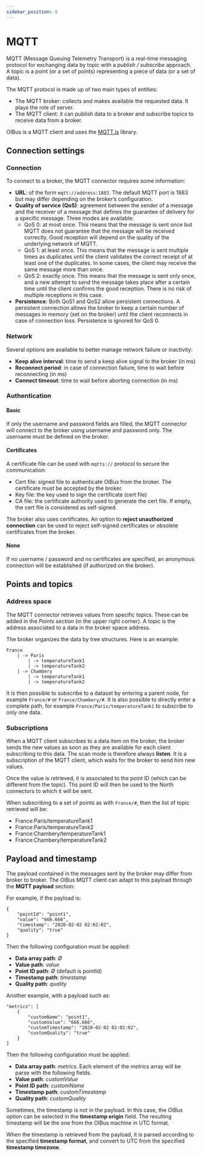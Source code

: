 ```yaml
---
sidebar_position: 8
---
```


# MQTT
MQTT (Message Queuing Telemetry Transport) is a real-time messaging protocol for exchanging data by topic with a 
_publish / subscribe_ approach. A topic is a point (or a set of points) representing a piece of data (or a set of data).

The MQTT protocol is made up of two main types of entities:
- The MQTT broker: collects and makes available the requested data. It plays the role of server.
- The MQTT client: it can publish data to a broker and subscribe topics to receive data from a broker. 
 
OIBus is a MQTT client and uses the [MQTT.js](https://github.com/mqttjs/MQTT.js) library.

## Connection settings
### Connection
To connect to a broker, the MQTT connector requires some information:
- **URL**: of the form `mqtt://address:1883`. The default MQTT port is 1883 but may differ depending on the broker’s 
configuration.
- **Quality of service (QoS)**: agreement between the sender of a message and the receiver of a message that defines the
guarantee of delivery for a specific message. Three modes are available:
  - QoS 0: at most once. This means that the message is sent once but MQTT does not guarantee that the message will be 
received correctly. Good reception will depend on the quality of the underlying network of MQTT.
  - QoS 1: at least once. This means that the message is sent multiple times as duplicates until the client validates 
the correct receipt of at least one of the duplicates. In some cases, the client may receive the same message more than
once.
  - QoS 2: exactly once. This means that the message is sent only once, and a new attempt to send the message takes 
place after a certain time until the client confirms the good reception. There is no risk of multiple receptions in this
case.
- **Persistence**: Both QoS1 and QoS2 allow persistent connections. A persistent connection allows the broker to keep a 
certain number of messages in memory (set on the broker) until the client reconnects in case of connection loss. 
Persistence is ignored for QoS 0.

### Network
Several options are available to better manage network failure or inactivity:
- **Keep alive interval**: time to send a keep alive signal to the broker (in ms)
- **Reconnect period**: in case of connection failure, time to wait before reconnecting (in ms)
- **Connect timeout**: time to wait before aborting connection (in ms) 

### Authentication
#### Basic
If only the username and password fields are filled, the MQTT connector will connect to the broker using username and 
password only. The username must be defined on the broker. 

#### Certificates
A certificate file can be used with `mqtts://` protocol to secure the communication:
- Cert file: signed file to authenticate OIBus from the broker. The certificate must be accepted by the broker.
- Key file: the key used to sign the certificate (cert file)
- CA file: the certificate authority used to generate the cert file. If empty, the cert file is considered as 
self-signed.

The broker also uses certificates. An option to **reject unauthorized connection** can be used to reject self-signed 
certificates or obsolete certificates from the broker.

#### None
If no username / password and no certificates are specified, an anonymous connection will be established (if authorized 
on the broker).

## Points and topics
### Address space
The MQTT connector retrieves values from specific topics. These can be added in the _Points section_ (in the upper right
corner). A topic is the address associated to a data in the broker space address.

The broker organizes the data by tree structures. Here is an example:

````
France
    | -> Paris
        | -> temperatureTank1
        | -> temperatureTank2
    | -> Chambery
        | -> temperatureTank1
        | -> temperatureTank2
````


It is then possible to subscribe to a dataset by entering a parent node, for example `France/#` or `France/Chambery/#`. 
It is also possible to directly enter a complete path, for example `France/Paris/temperatureTank1` to subscribe to only 
one data.

### Subscriptions
When a MQTT client subscribes to a data item on the broker, the broker sends the new values as soon as they are 
available for each client subscribing to this data. The scan mode is therefore always **listen**. It is a subscription 
of the MQTT client, which waits for the broker to send him new values.

Once the value is retrieved, it is associated to the point ID (which can be different from the topic). Ths point ID
will then be used to the North connectors to which it will be sent.

When subscribing to a set of points as with `France/#`, then the list of topic retrieved will be:
- France:Paris/temperatureTank1
- France:Paris/temperatureTank2
- France:Chambery/temperatureTank1
- France:Chambery/temperatureTank2

## Payload and timestamp
The payload contained in the messages sent by the broker may differ from broker to broker. The OIBus MQTT client can 
adapt to this payload through the **MQTT payload** section:

For example, if the payload is:
````
{
    "pointId": "point1",
    "value": "666.666",
    "timestamp": "2020-02-02 02:02:02",
    "quality": "true"
}
````

Then the following configuration must be applied:
- **Data array path**: _Ø_
- **Value path**: _value_
- **Point ID path**: _Ø_ (default is pointId)
- **Timestamp path**: _timestamp_
- **Quality path**: _quality_

Another example, with a payload such as:
````
"metrics": [
    {
        "customName": "point1",
        "customValue": "666.666",
        "customTimestamp": "2020-02-02 02:02:02",
        "customQuality": "true"
    }
]
````
Then the following configuration must be applied:
- **Data array path**: _metrics_. Each element of the _metrics_ array will be parse with the following fields.
- **Value path**: _customValue_
- **Point ID path**: _customName_
- **Timestamp path**: _customTimestamp_
- **Quality path**: _customQuality_

Sometimes, the timestamp is not in the payload. In this case, the _OIBus_ option can be selected in the **timestamp 
origin** field. The resulting timestamp will be the one from the OIBus machine in UTC format.

When the timestamp is retrieved from the payload, it is parsed according to the specified **timestamp format**, and 
convert to UTC from the specified **timestamp timezone**. 
